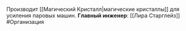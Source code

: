 Производит [[Магический Кристалл|магические кристаллы]] для усиления паровых машин.
**Главный инженер**: [[Лира Старглейз]]
#Организация 